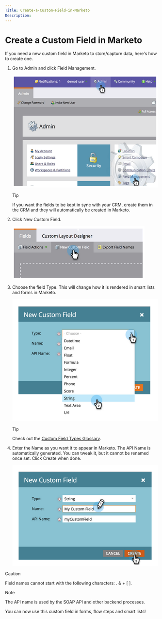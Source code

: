 ```yaml
---
Title: Create-a-Custom-Field-in-Marketo
Description: 
---
```


# Create a Custom Field in Marketo

If you need a new custom field in Marketo to store/capture data, here's how to create one.

1. Go to Admin and click Field Management.

   ![Image One](assets/Create-a-Custom-Field-in-Marketo/1.png "Image one! Yay!")

   >[!TIP]
   >
   >If you want the fields to be kept in sync with your CRM, create them in the CRM and they will automatically be created in Marketo.

1. Click New Custom Field.

   ![Image Two](assets/Create-a-Custom-Field-in-Marketo/2.png "Image Two! Yussss!")

1. Choose the field Type. This will change how it is rendered in smart lists and forms in Marketo.

   ![Image Three](assets/Create-a-Custom-Field-in-Marketo/3.png "Image three!")

   >[!TIP]
   >
   >Check out the [Custom Field Types Glossary](https://docs.marketo.com/display/DOCS/Custom+Field+Type+Glossary).

1. Enter the Name as you want it to appear in Marketo. The API Name is automatically generated. You can tweak it, but it cannot be renamed once set. Click Create when done.

   ![Image Four](assets/Create-a-Custom-Field-in-Marketo/4.png "Image four! You are done now")

>[!CAUTION]
>
>Field names cannot start with the following characters: .  &  +  [  ].

>[!NOTE]
>
>The API name is used by the SOAP API and other backend processes.

You can now use this custom field in forms, flow steps and smart lists!
